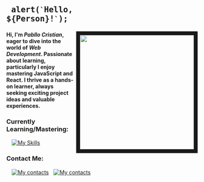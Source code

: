 ## <pre> alert(`` ` ``Hello, ${Person}!`` ` ``); </pre>
<img src="https://user-images.githubusercontent.com/74038190/212750996-938b257b-266c-45a7-9af7-655341c0f58b.gif" align="right" width="300px" border="10px"><b> Hi, I'm _Pabllo Cristian_, eager to dive into the world of _Web Development_. Passionate about learning, particularly I enjoy mastering JavaScript and React. I thrive as a hands-on learner, always seeking exciting project ideas and valuable experiences.</b>

### Currently Learning/Mastering:
&emsp;[![My Skills](https://skillicons.dev/icons?i=js,html,css,react)](https://skillicons.dev)

### Contact Me:
&emsp;[![My contacts](https://skillicons.dev/icons?i=linkedin)](https://www.linkedin.com/in/pabllo-cristian-ferreira-de-lima-712b5224b/)ﾠ[![My contacts](https://skillicons.dev/icons?i=gmail)](mailto:pabllo.dev@gmail.com)
